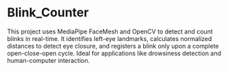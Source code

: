 # Blink_Counter
This project uses MediaPipe FaceMesh and OpenCV to detect and count blinks in real-time. It identifies left-eye landmarks, calculates normalized distances to detect eye closure, and registers a blink only upon a complete open-close-open cycle. Ideal for applications like drowsiness detection and human-computer interaction.
